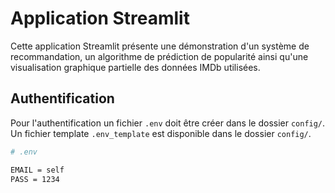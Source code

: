 # Application Streamlit

Cette application Streamlit présente une démonstration d'un système de recommandation, un algorithme de prédiction de popularité ainsi qu'une visualisation graphique partielle des données IMDb utilisées. 


## Authentification

Pour l'authentification un fichier `.env` doit être créer dans le dossier `config/`. Un fichier template `.env_template` est disponible dans le dossier `config/`. 

```bash
# .env 

EMAIL = self
PASS = 1234
``` 
